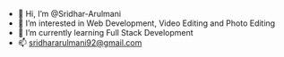 - 👋 Hi, I’m @Sridhar-Arulmani
- 👀 I’m interested in Web Development, Video Editing and Photo Editing
- 🌱 I’m currently learning Full Stack Development
- 📫 sridhararulmani92@gmail.com


<!---
Sridhar-Arulmani/Sridhar-Arulmani is a ✨ special ✨ repository because its `README.md` (this file) appears on your GitHub profile.
You can click the Preview link to take a look at your changes.
--->
